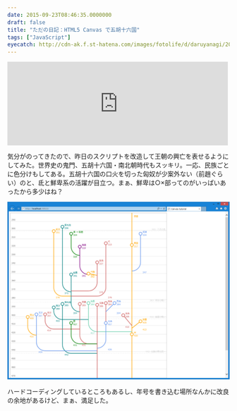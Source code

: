```yaml
---
date: 2015-09-23T08:46:35.0000000
draft: false
title: "ただの日記：HTML5 Canvas で五胡十六国"
tags: ["JavaScript"]
eyecatch: http://cdn-ak.f.st-hatena.com/images/fotolife/d/daruyanagi/20150923/20150923084058.png
---
```

<p><iframe src="https://hatenablog-parts.com/embed?url=https%3A%2F%2Fblog.daruyanagi.jp%2Fentry%2F2015%2F09%2F22%2F171205" title="一年ぶり： HTML5 Canvas に挑戦したった。 - だるろぐ" class="embed-card embed-blogcard" scrolling="no" frameborder="0" style="display: block; width: 100%; height: 190px; max-width: 500px; margin: 10px 0px;"></iframe></p><p>気分がのってきたので、昨日のスクリプトを改造して王朝の興亡を表せるようにしてみた。世界史の鬼門、五胡十六国・南北朝時代もスッキリ。一応、民族ごとに色分けもしてある。五胡十六国の口火を切った匈奴が少案外ない（前趙ぐらい）のと、氐と鮮卑系の活躍が目立つ。まぁ、鮮卑は○×部ってのがいっぱいあったから多少はね？</p><p><span itemscope itemtype="http://schema.org/Photograph"><img src="20150923084058.png" alt="f:id:daruyanagi:20150923084058p:plain" title="f:id:daruyanagi:20150923084058p:plain" class="hatena-fotolife" itemprop="image"></span></p><p><script src="https://gist.github.com/daruyanagi/a2f148d6afa2604ef5f5.js"> </script></p><p>ハードコーディングしているところもあるし、年号を書き込む場所なんかに改良の余地があるけど、まぁ、満足した。</p>
